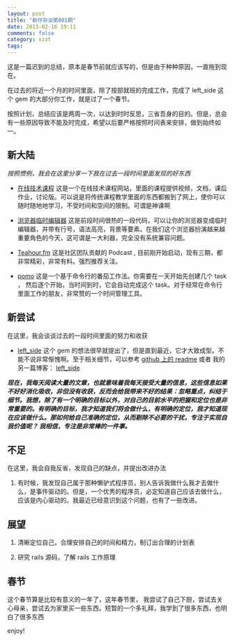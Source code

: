 ```yaml
---
layout: post
title: "新仔杂谈第001期"
date: 2013-02-16 19:11
comments: false
category: xzzt
tags:
---
```


这是一篇迟到的总结，原本是春节前就应该写的，但是由于种种原因，一直拖到现在。

在过去的将近一个月的时间里面，除了按部就班的完成工作，完成了 left_side 这个 gem 的大部分你工作，就是过了一个春节。

<!--more-->

按照计划，总结应该是两周一次，以达到时时反思，三省吾身的目的。但是，总会有一些原因导致不能及时完成，希望以后要严格按照时间表来安排，做到始终如一。

## 新大陆

*按照惯例，我会在这里分享一下我在过去一段时间里面发现的好东西*

- [在线技术课程](https://www.coursera.org/)  这是一个在线技术课程网站，里面的课程提供视频，文档，课后作业，讨论版。可以说是将传统课程教学里面的东西都搬到了网上，使你可以随时随地地学习，不受时间和空间的限制。可谓是神课啊

- <a href='data:text/html,<style type="text/css">#e {position:absolute;top:0;right:0;bottom:0;left:0;}</style><div id="e"></div><script src="http://d1n0x3qji82z53.cloudfront.net/src-min-noconflict/ace.js" type="text/javascript" charset="utf-8"></script><script>var e=ace.edit("e");e.setTheme("ace/theme/monokai");e.getSession().setMode("ace/mode/ruby");</script>'>浏览器临时编辑器</a> 这是前段时间很热的一段代码，可以让你的浏览器变成临时编辑器，并带有行号，语法高亮，背景等要素。在我们这个浏览器扮演越来越重要角色的今天，这可谓是一大利器，完全没有系统兼容问题。

- [Teahour.fm](http://ruby-china.org/topics/8661) 这是社区团队贡献的 Podcast , 目前刚开始启动，现有三期，都非常精彩，非常有料。强烈推荐关注。

- [pomo](https://github.com/visionmedia/pomo) 这是一个基于命令行的番茄工作法。你需要在一天开始先创建几个 task ， 然后逐个开始，当时间到时，它会自动完成这个 task。对于经常在命令行里面工作的朋友，非常赞的一个时间管理工具。


## 新尝试

在这里，我会谈谈过去的一段时间里面的努力和收获

- [left_side](https://github.com/zlx/left_side) 这个 gem 的想法很早就提出了，但是直到最近，它才大致成型。不能不说非常惭愧啊。至于相关细节，可以参考 [github 上的 readme](https://github.com/zlx/left_side/blob/master/README.md) 或者 我的 另一篇博客： [left_side](http://blog.zlxstar.me/blog/2013/02/16/left_side/)

***现在，我每天阅读大量的文章，也就意味着我每天接受大量的信息，这些信息如果不好好消化吸收，非但没有收获，反而会给我带来不好的结果：忽略重点，纠结于细节。我想，除了有一个明确的目标以外，对自己的目前水平的把握和定位也是非常重要的。有明确的目标，我才知道我们将会做什么，有明确的定位，我才知道现在应该做什么。那如何给自己准确的定位，从而剔除不必要的干扰，专注于实现自我价值呢？  我相信，专注是非常棒的一件事。***

## 不足

在这里，我会自我反省，发现自己的缺点，并提出改进办法

1. 有时候，我发现自己属于那种懒驴式程序员，别人告诉我做什么我才去做什么，是事件驱动的。但是，一个优秀的程序员，必定知道自己应该去做什么，应该是内心驱动的。我最近已经意识到这个问题，也有了一些改进。


## 展望

1. 清晰定位自己，合理安排自己的时间和精力，制订出合理的计划表

2. 研究 rails 源码，了解 rails 工作原理


## 春节

这个春节算是比较有意义的一年了，这年春节里， 我尝试了自己下厨，尝试去关心母亲，尝试去为家里买一些东西。短暂的一个多礼拜，我学到了很多东西，也明白了很多东西

enjoy!
